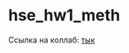 # hse_hw1_meth  
Ссылка на коллаб: [тык](https://colab.research.google.com/drive/1vAPpML5hLf_LxAgX2YQBcddD2EExCZ88?usp=sharing)  
